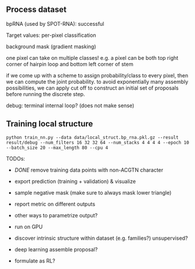 ## Process dataset

bpRNA (used by SPOT-RNA): successful


Target values:
per-pixel classification

background mask (gradient masking)

one pixel can take on multiple classes!
e.g. a pixel can be both top right corner of hairpin loop and bottom left corner of stem

if we come up with a scheme to assign probability/class to every pixel,
then we can compute the joint probability.
to avoid exponentially many assembly possibilities,
we can apply cut off to construct an initial set of proposals
before running the discrete step.

debug: terminal internal loop? (does not make sense)


## Training local structure

```
python train_nn.py --data data/local_struct.bp_rna.pkl.gz --result result/debug --num_filters 16 32 32 64 --num_stacks 4 4 4 4 --epoch 10 --batch_size 20 --max_length 80 --cpu 4
```


TODOs:

- *DONE* remove training data points with non-ACGTN character

- export prediction (training + validation) & visualize

- sample negative mask (make sure to always mask lower triangle)

- report metric on different outputs

- other ways to parametrize output?

- run on GPU

- discover intrinsic structure within dataset (e.g. families?) unsupervised?

- deep learning assemble proposal?

- formulate as RL?

